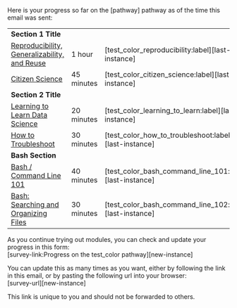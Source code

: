 <p>Here is your progress so far on the [pathway] pathway as of the time this email was sent:</p>
<table>
<tbody>
<tr>
    <td><strong>Section 1 Title</strong></td>
    <td></td>
    <td></td>
    </tr>
<tr>
<td><a href=https://liascript.github.io/course/?https://raw.githubusercontent.com/arcus/education_modules/main/reproducibility/reproducibility.md target=_blank>Reproducibility, Generalizability, and Reuse</a></td>
<td>1 hour</td>
<td>[test_color_reproducibility:label][last-instance]
</td>
</tr>
<tr>
<td><a href=https://liascript.github.io/course/?https://raw.githubusercontent.com/arcus/education_modules/main/citizen_science/citizen_science.md target=_blank>Citizen Science</a></td>
<td>45 minutes</td>
<td>[test_color_citizen_science:label][last-instance]
</td>
</tr>
<tr>
    <td><strong>Section 2 Title</strong></td>
    <td></td>
    <td></td>
    </tr>
<tr>
<td><a href=https://liascript.github.io/course/?https://raw.githubusercontent.com/arcus/education_modules/main/learning_to_learn/learning_to_learn.md target=_blank>Learning to Learn Data Science</a></td>
<td>20 minutes</td>
<td>[test_color_learning_to_learn:label][last-instance]
</td>
</tr>
<tr>
<td><a href=https://liascript.github.io/course/?https://raw.githubusercontent.com/arcus/education_modules/main/how_to_troubleshoot/how_to_troubleshoot.md target=_blank>How to Troubleshoot</a></td>
<td>30 minutes</td>
<td>[test_color_how_to_troubleshoot:label][last-instance]
</td>
</tr>
<tr>
    <td><strong>Bash Section</strong></td>
    <td></td>
    <td></td>
    </tr>
<tr>
<td><a href=https://liascript.github.io/course/?https://raw.githubusercontent.com/arcus/education_modules/main/bash_command_line_101/bash_command_line_101.md target=_blank>Bash / Command Line 101</a></td>
<td>40 minutes</td>
<td>[test_color_bash_command_line_101:label][last-instance]
</td>
</tr>
<tr>
<td><a href=https://liascript.github.io/course/?https://raw.githubusercontent.com/arcus/education_modules/main/bash_command_line_102/bash_command_line_102.md target=_blank>Bash: Searching and Organizing Files</a></td>
<td>30 minutes</td>
<td>[test_color_bash_command_line_102:label][last-instance]
</td>
</tr>
</tbody>
</table>
<p></p>
<p>As you continue trying out modules, you can check and update your progress in this form:<br />[survey-link:Progress on the test_color pathway][new-instance]</p>
<p>You can update this as many times as you want, either by following the link in this email, or by pasting the following url into your browser:<br />[survey-url][new-instance]</p>
<p>This link is unique to you and should not be forwarded to others.</p>
